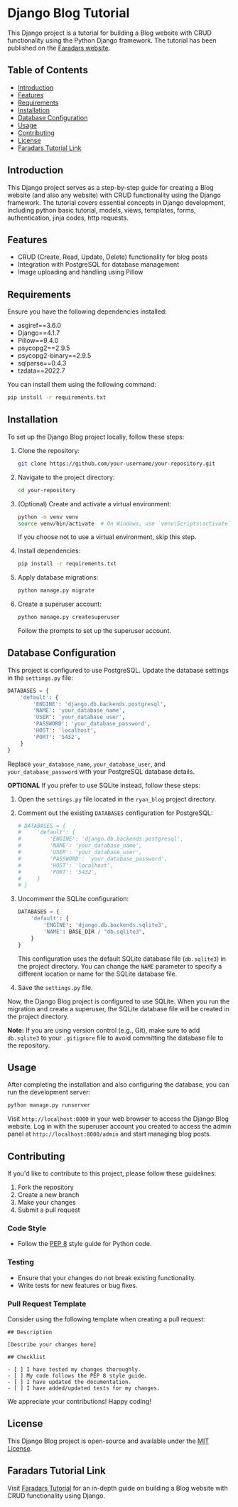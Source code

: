 
# Django Blog Tutorial

This Django project is a tutorial for building a Blog website with CRUD functionality using the Python Django framework. The tutorial has been published on the [Faradars website](https://faradars.org/courses/website-and-web-application-design-using-django-and-python-fvdjn101).

## Table of Contents

- [Introduction](#introduction)
- [Features](#features)
- [Requirements](#requirements)
- [Installation](#installation)
- [Database Configuration](#database-configuration)
- [Usage](#usage)
- [Contributing](#contributing)
- [License](#license)
- [Faradars Tutorial Link](#faradars-tutorial-link)

## Introduction

This Django project serves as a step-by-step guide for creating a Blog website (and also any website) with CRUD functionality using the Django framework. The tutorial covers essential concepts in Django development, including python basic tutorial, models, views, templates, forms, authentication, jinja codes, http requests.

## Features

- CRUD (Create, Read, Update, Delete) functionality for blog posts
- Integration with PostgreSQL for database management
- Image uploading and handling using Pillow

## Requirements

Ensure you have the following dependencies installed:

- asgiref==3.6.0
- Django==4.1.7
- Pillow==9.4.0
- psycopg2==2.9.5
- psycopg2-binary==2.9.5
- sqlparse==0.4.3
- tzdata==2022.7

You can install them using the following command:

```bash
pip install -r requirements.txt
```

## Installation

To set up the Django Blog project locally, follow these steps:

1. Clone the repository:

   ```bash
   git clone https://github.com/your-username/your-repository.git
   ```

2. Navigate to the project directory:

   ```bash
   cd your-repository
   ```

3. (Optional) Create and activate a virtual environment:

   ```bash
   python -m venv venv
   source venv/bin/activate  # On Windows, use `venv\Scripts\activate`
   ```

   If you choose not to use a virtual environment, skip this step.

4. Install dependencies:

   ```bash
   pip install -r requirements.txt
   ```

5. Apply database migrations:

   ```bash
   python manage.py migrate
   ```

6. Create a superuser account:

   ```bash
   python manage.py createsuperuser
   ```

   Follow the prompts to set up the superuser account.

## Database Configuration

This project is configured to use PostgreSQL. Update the database settings in the `settings.py` file:

```python
DATABASES = {
    'default': {
        'ENGINE': 'django.db.backends.postgresql',
        'NAME': 'your_database_name',
        'USER': 'your_database_user',
        'PASSWORD': 'your_database_password',
        'HOST': 'localhost',
        'PORT': '5432',
    }
}
```

Replace `your_database_name`, `your_database_user`, and `your_database_password` with your PostgreSQL database details.

**OPTIONAL**
If you prefer to use SQLite instead, follow these steps:

1. Open the `settings.py` file located in the `ryan_blog` project directory.

2. Comment out the existing `DATABASES` configuration for PostgreSQL:

   ```python
   # DATABASES = {
   #     'default': {
   #         'ENGINE': 'django.db.backends.postgresql',
   #         'NAME': 'your_database_name',
   #         'USER': 'your_database_user',
   #         'PASSWORD': 'your_database_password',
   #         'HOST': 'localhost',
   #         'PORT': '5432',
   #     }
   # }
   ```

3. Uncomment the SQLite configuration:

   ```python
   DATABASES = {
       'default': {
           'ENGINE': 'django.db.backends.sqlite3',
           'NAME': BASE_DIR / "db.sqlite3",
       }
   }
   ```

   This configuration uses the default SQLite database file (`db.sqlite3`) in the project directory. You can change the `NAME` parameter to specify a different location or name for the SQLite database file.

4. Save the `settings.py` file.

Now, the Django Blog project is configured to use SQLite. When you run the migration and create a superuser, the SQLite database file will be created in the project directory.

**Note:** If you are using version control (e.g., Git), make sure to add `db.sqlite3` to your `.gitignore` file to avoid committing the database file to the repository.


## Usage

After completing the installation and also configuring the database, you can run the development server:

```bash
python manage.py runserver
```

Visit `http://localhost:8000` in your web browser to access the Django Blog website. Log in with the superuser account you created to access the admin panel at `http://localhost:8000/admin` and start managing blog posts.

## Contributing

If you'd like to contribute to this project, please follow these guidelines:

1. Fork the repository
2. Create a new branch
3. Make your changes
4. Submit a pull request

### Code Style

- Follow the [PEP 8](https://www.python.org/dev/peps/pep-0008/) style guide for Python code.

### Testing

- Ensure that your changes do not break existing functionality.
- Write tests for new features or bug fixes.

### Pull Request Template

Consider using the following template when creating a pull request:

```
## Description

[Describe your changes here]

## Checklist

- [ ] I have tested my changes thoroughly.
- [ ] My code follows the PEP 8 style guide.
- [ ] I have updated the documentation.
- [ ] I have added/updated tests for my changes.
```

We appreciate your contributions! Happy coding!

## License

This Django Blog project is open-source and available under the [MIT License](LICENSE).

## Faradars Tutorial Link

Visit [Faradars Tutorial](https://faradars.org/courses/website-and-web-application-design-using-django-and-python-fvdjn101) for an in-depth guide on building a Blog website with CRUD functionality using Django.
